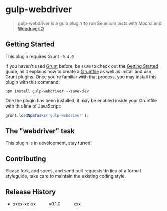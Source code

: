 gulp-webdriver
==============

> gulp-webdriver is a gulp plugin to run Selenium tests with Mocha and [WebdriverIO](http://webdriver.io)

## Getting Started
This plugin requires Grunt `~0.4.0`

If you haven't used [Grunt](http://gruntjs.com/) before, be sure to check out
the [Getting Started](http://gruntjs.com/getting-started) guide, as it explains
how to create a [Gruntfile](http://gruntjs.com/sample-gruntfile) as well as
install and use Grunt plugins. Once you're familiar with that process, you may
install this plugin with this command:

```shell
npm install gulp-webdriver --save-dev
```

One the plugin has been installed, it may be enabled inside your Gruntfile
with this line of JavaScript:

```js
grunt.loadNpmTasks('gulp-webdriver');
```

## The "webdriver" task

This plugin is in development, stay tuned!

## Contributing
Please fork, add specs, and send pull requests! In lieu of a formal styleguide, take care to
maintain the existing coding style.

## Release History
* xxxx-xx-xx   v0.1.0   xxx
